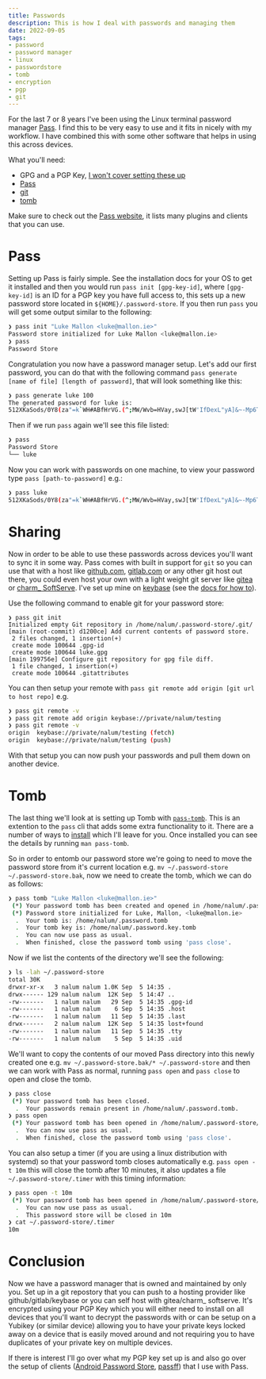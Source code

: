 ```yaml
---
title: Passwords
description: This is how I deal with passwords and managing them
date: 2022-09-05
tags:
- password
- password manager
- linux
- passwordstore
- tomb
- encryption
- pgp
- git
---
```


For the last 7 or 8 years I've been using the Linux terminal password manager
[Pass](https://www.passwordstore.org/). I find this to be very easy to use and it
fits in nicely with my workflow. I have combined this with some other software
that helps in using this across devices.

What you'll need:

- GPG and a PGP Key, [I won't cover setting these up](https://duckduckgo.com/?q=create+a+PGP+key)
- [Pass](https://www.passwordstore.org/)
- [git](https://git-scm.com/)
- [tomb](https://www.dyne.org/software/tomb/)

Make sure to check out the [Pass website](https://www.passwordstore.org/), it
lists many plugins and clients that you can use.

# Pass

Setting up Pass is fairly simple. See the installation docs for your OS to get it
installed and then you would run `pass init [gpg-key-id]`, where `[gpg-key-id]` is
an ID for a PGP key you have full access to, this sets up a new password store
located in `${HOME}/.password-store`. If you then run `pass` you will get some
output similar to the following:

```bash
❯ pass init "Luke Mallon <luke@mallon.ie>"
Password store initialized for Luke Mallon <luke@mallon.ie>
❯ pass
Password Store
```

Congratulation you now have a password manager setup. Let's add our first password,
you can do that with the following command `pass generate [name of file] [length of password]`,
that will look something like this:

```bash
❯ pass generate luke 100
The generated password for luke is:
512XKaSods/0Y8(za"=k`WH#ABfHrVG.(^;MW/Wvb=HVay,swJ[tW'IfDexL"yA]&~-Mp6T1Ek_..{B0DPX|VkLZH$P0HrMcVdIy
```

Then if we run `pass` again we'll see this file listed:

```bash
❯ pass
Password Store
└── luke
```

Now you can work with passwords on one machine, to view your password type `pass [path-to-password]` e.g.:

```bash
❯ pass luke
512XKaSods/0Y8(za"=k`WH#ABfHrVG.(^;MW/Wvb=HVay,swJ[tW'IfDexL"yA]&~-Mp6T1Ek_..{B0DPX|VkLZH$P0HrMcVdIy
```

# Sharing

Now in order to be able to use these passwords across devices you'll want to sync
it in some way. Pass comes with built in support for `git` so you can use that
with a host like [github.com](https://github.com), [gitlab.com](https://gitlab.com)
or any other git host out there, you could even host your own with a light weight
git server like [gitea](https://gitea.com) or [charm_ SoftServe](https://github.com/charmbracelet/soft-serve).
I've set up mine on [keybase](https://keybase.io) (see the [docs for how to](https://book.keybase.io/git#making-a-repository)).

Use the following command to enable git for your password store:

```
❯ pass git init
Initialized empty Git repository in /home/nalum/.password-store/.git/
[main (root-commit) d1200ce] Add current contents of password store.
 2 files changed, 1 insertion(+)
 create mode 100644 .gpg-id
 create mode 100644 luke.gpg
[main 199756e] Configure git repository for gpg file diff.
 1 file changed, 1 insertion(+)
 create mode 100644 .gitattributes
```

You can then setup your remote with `pass git remote add origin [git url to host repo]` e.g.

```bash
❯ pass git remote -v
❯ pass git remote add origin keybase://private/nalum/testing
❯ pass git remote -v
origin  keybase://private/nalum/testing (fetch)
origin  keybase://private/nalum/testing (push)
```

With that setup you can now push your passwords and pull them down on another device.

# Tomb

The last thing we'll look at is setting up Tomb with [`pass-tomb`](https://github.com/roddhjav/pass-tomb#readme).
This is an extention to the `pass` cli that adds some extra functionality to it.
There are a number of ways to [install](https://github.com/roddhjav/pass-tomb#installation)
which I'll leave for you. Once installed you can see the details by running `man pass-tomb`.

So in order to entomb our password store we're going to need to move the password
store from it's current location e.g. `mv ~/.password-store ~/.password-store.bak`,
now we need to create the tomb, which we can do as follows:

```bash
❯ pass tomb "Luke Mallon <luke@mallon.ie>"
 (*) Your password tomb has been created and opened in /home/nalum/.password.
 (*) Password store initialized for Luke, Mallon, <luke@mallon.ie>
  .  Your tomb is: /home/nalum/.password.tomb
  .  Your tomb key is: /home/nalum/.password.key.tomb
  .  You can now use pass as usual.
  .  When finished, close the password tomb using 'pass close'.
```

Now if we list the contents of the directory we'll see the following:

```bash
❯ ls -lah ~/.password-store
total 30K
drwxr-xr-x   3 nalum nalum 1.0K Sep  5 14:35 .
drwx------ 129 nalum nalum  12K Sep  5 14:47 ..
-rw-------   1 nalum nalum   29 Sep  5 14:35 .gpg-id
-rw-------   1 nalum nalum    6 Sep  5 14:35 .host
-rw-------   1 nalum nalum   11 Sep  5 14:35 .last
drwx------   2 nalum nalum  12K Sep  5 14:35 lost+found
-rw-------   1 nalum nalum   11 Sep  5 14:35 .tty
-rw-------   1 nalum nalum    5 Sep  5 14:35 .uid
```

We'll want to copy the contents of our moved Pass directory into this newly created
one e.g. `mv ~/.password-store.bak/* ~/.password-store` and then we can work with
Pass as normal, running `pass open` and `pass close` to open and close the tomb.

```bash
❯ pass close
 (*) Your password tomb has been closed.
  .  Your passwords remain present in /home/nalum/.password.tomb.
❯ pass open
 (*) Your password tomb has been opened in /home/nalum/.password-store/.
  .  You can now use pass as usual.
  .  When finished, close the password tomb using 'pass close'.
```

You can also setup a timer (if you are using a linux distribution with systemd)
so that your password tomb closes automatically e.g. `pass open -t 10m` this will
close the tomb after 10 minutes, it also updates a file `~/.password-store/.timer`
with this timing information:

```bash
❯ pass open -t 10m
 (*) Your password tomb has been opened in /home/nalum/.password-store/.
  .  You can now use pass as usual.
  .  This password store will be closed in 10m
❯ cat ~/.password-store/.timer
10m
```

# Conclusion

Now we have a password manager that is owned and maintained by only you. Set up
in a git repostory that you can push to a hosting provider like github/gitlab/keybase
or you can self host with gitea/charm_ softserve. It's encrypted using your PGP Key
which you will either need to install on all devices that you'll want to decrypt
the passwords with or can be setup on a Yubikey (or similar device) allowing you
to have your private keys locked away on a device that is easily moved around and
not requiring you to have duplicates of your private key on multiple devices.

If there is interest I'll go over what my PGP key set up is and also go over the
setup of clients ([Android Password Store](https://github.com/zeapo/Android-Password-Store#readme),
[passff](https://github.com/jvenant/passff#readme)) that I use with Pass.

